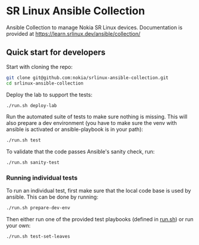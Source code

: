 # SR Linux Ansible Collection

Ansible Collection to manage Nokia SR Linux devices. Documentation is provided at <https://learn.srlinux.dev/ansible/collection/>

## Quick start for developers

Start with cloning the repo:

```bash
git clone git@github.com:nokia/srlinux-ansible-collection.git
cd srlinux-ansible-collection
```

Deploy the lab to support the tests:

```bash
./run.sh deploy-lab
```

Run the automated suite of tests to make sure nothing is missing. This will also prepare a dev environment (you have to make sure the venv with ansible is activated or ansible-playbook is in your path):

```bash
./run.sh test
```

To validate that the code passes Ansible's sanity check, run:

```bash
./run.sh sanity-test
```

### Running individual tests

To run an individual test, first make sure that the local code base is used by ansible. This can be done by running:

```bash
./run.sh prepare-dev-env
```

Then either run one of the provided test playbooks (defined in [run.sh](run.sh)) or run your own:

```bash
./run.sh test-set-leaves
```
